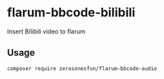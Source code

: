 # flarum-bbcode-bilibili
Insert Bilibili video to flarum

## Usage

```
composer require zerosonesfun/flarum-bbcode-audio

```
